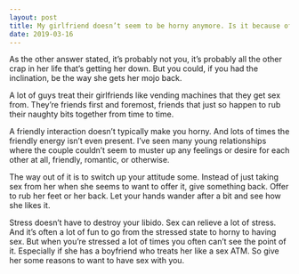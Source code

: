 ```yaml
---
layout: post
title: My girlfriend doesn’t seem to be horny anymore. Is it because of me?
date: 2019-03-16
---
```


<p>As the other answer stated, it’s probably not you, it’s probably all the other crap in her life that’s getting her down. But you could, if you had the inclination, be the way she gets her mojo back.</p><p>A lot of guys treat their girlfriends like vending machines that they get sex from. They’re friends first and foremost, friends that just so happen to rub their naughty bits together from time to time.</p><p>A friendly interaction doesn’t typically make you horny. And lots of times the friendly energy isn’t even present. I’ve seen many young relationships where the couple couldn’t seem to muster up any feelings or desire for each other at all, friendly, romantic, or otherwise.</p><p>The way out of it is to switch up your attitude some. Instead of just taking sex from her when she seems to want to offer it, give something back. Offer to rub her feet or her back. Let your hands wander after a bit and see how she likes it.</p><p>Stress doesn’t have to destroy your libido. Sex can relieve a lot of stress. And it’s often a lot of fun to go from the stressed state to horny to having sex. But when you’re stressed a lot of times you often can’t see the point of it. Especially if she has a boyfriend who treats her like a sex ATM. So give her some reasons to want to have sex with you.</p>
